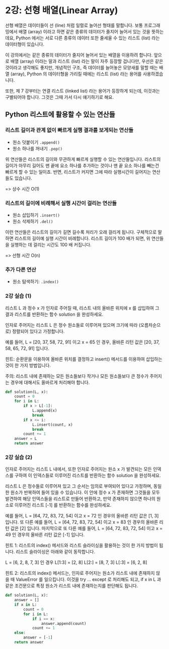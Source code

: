 # 2강: 선형 배열(Linear Array)

선형 배열은 데이터들이 선 (line) 처럼 일렬로 늘어선 형태를 말합니다. 보통 프로그래밍에서 배열 (array) 이라고 하면 같은 종류의 데이터가 줄지어 늘어서 있는 것을 뜻하는데요, Python 에서는 서로 다른 종류의 데이터 또한 줄세울 수 있는 리스트 (list) 라는 데이터형이 있습니다.

이 강의에서는 같은 종류의 데이터가 줄지어 늘어서 있는 배열을 이용하려 합니다. 앞으로 배열 (array) 이라는 말과 리스트 (list) 라는 말이 자주 등장할 겁니다만, 우선은 같은 것이라고 생각해도 좋지만, 개념적인 구조, 즉 데이터를 늘어놓은 모양새를 말할 때는 배열 (array), Python 의 데이터형을 가리킬 때에는 리스트 (list) 라는 용어를 사용하겠습니다.

또한, 제 7 강부터는 연결 리스트 (linked list) 라는 용어가 등장하게 되는데, 이것과는 구별되어야 합니다. 그것은 그때 가서 다시 얘기하기로 해요.

## Python 리스트에 활용할 수 있는 연산들

### 리스트 길이과 관계 없이 빠르게 실행 결과를 보게되는 연산들

- 원소 덧붙이기 `.append()`
- 원소 하나를 꺼내기 `.pop()`

위 연산들은 리스트의 길이와 무관하게 빠르게 실행할 수 있는 연산들입니다. 리스트의 길이가 아무리 길어도 맨 끝에 요소 하나를 추가하는 것이나 맨 끝 요소 하나를 빼는건 빠르게 할 수 있는 일이죠. 반면, 리스트가 커지면 그에 따라 실행시간이 길어지는 연산들도 있습니다.

=> 상수 시간 O(1)

### 리스트의 길이에 비례해서 실행 시간이 걸리는 연산들

- 원소 삽입하기 `.insert()`
- 원소 삭제하기 `.del()`

이런 연산들은 리스트의 길이가 길면 길수록 처리가 오래 걸리게 됩니다. 구체적으로 말하면 리스트의 길이예 실행 시간이 비례합니다. 리스트 길이가 100 배가 되면, 위 연산들을 실행하는 데 걸리는 시간도 100 배 커집니다.

=> 선형 시간 O(n)

### 추가 다른 연산

- 원소 탐색하기: `.index()`



### 2강 실습 (1)

리스트 L 과 정수 x 가 인자로 주어질 때, 리스트 내의 올바른 위치에 x 를 삽입하여 그 결과 리스트를 반환하는 함수 solution 을 완성하세요.

인자로 주어지는 리스트 L 은 정수 원소들로 이루어져 있으며 크기에 따라 (오름차순으로) 정렬되어 있다고 가정합니다.

예를 들어, L = [20, 37, 58, 72, 91] 이고 x = 65 인 경우, 올바른 리턴 값은 [20, 37, 58, 65, 72, 91] 입니다.

힌트: 순환문을 이용하여 올바른 위치를 결정하고 insert() 메서드를 이용하여 삽입하는 것이 한 가지 방법입니다.

주의: 리스트 내에 존재하는 모든 원소들보다 작거나 모든 원소들보다 큰 정수가 주어지는 경우에 대해서도 올바르게 처리해야 합니다.

```python
def solution(L, x):
    count = 0
    for i in L:
        if x > L[-1]:
            L.append(x)
            break
        if x <= i:
            L.insert(count, x)
            break
        count += 1
    answer = L
    return answer
```



### 2강 실습 (2)

인자로 주어지는 리스트 L 내에서, 또한 인자로 주어지는 원소 x 가 발견되는 모든 인덱스를 구하여 이 인덱스들로 이루어진 리스트를 반환하는 함수 solution 을 완성하세요.

리스트 L 은 정수들로 이루어져 있고 그 순서는 임의로 부여되어 있다고 가정하며, 동일한 원소가 반복하여 들어 있을 수 있습니다. 이 안에 정수 x 가 존재하면 그것들을 모두 발견하여 해당 인덱스들을 리스트로 만들어 반환하고, 만약 존재하지 않으면 하나의 원소로 이루어진 리스트 [-1] 를 반환하는 함수를 완성하세요.

예를 들어, L = [64, 72, 83, 72, 54] 이고 x = 72 인 경우의 올바른 리턴 값은 [1, 3] 입니다.
또 다른 예를 들어, L = [64, 72, 83, 72, 54] 이고 x = 83 인 경우의 올바른 리턴 값은 [2] 입니다.
마지막으로 또 다른 예를 들어, L = [64, 72, 83, 72, 54] 이고 x = 49 인 경우의 올바른 리턴 값은 [-1] 입니다.

힌트 1: 리스트의 index() 메서드와 리스트 슬라이싱을 활용하는 것이 한 가지 방법이 됩니다. 리스트 슬라이싱은 아래와 같이 동작합니다.

L = [6, 2, 8, 7, 3] 인 경우
L[1:3] = [2, 8]
L[2:] = [8, 7, 3]
L[:3] = [6, 2, 8]

힌트 2: 리스트의 index() 메서드는, 인자로 주어지는 원소가 리스트 내에 존재하지 않을 때 ValueError 를 일으킵니다. 이것을 try ... except 로 처리해도 되고, if x in L 과 같은 조건문으로 특정 원소가 리스트 내에 존재하는지를 판단해도 됩니다.

```python
def solution(L, x):
    answer = []
    if x in L:
        count = 0
        for i in L:
            if i == x:
                answer.append(count)
            count += 1
    else:
        answer = [-1]
    return answer
```

